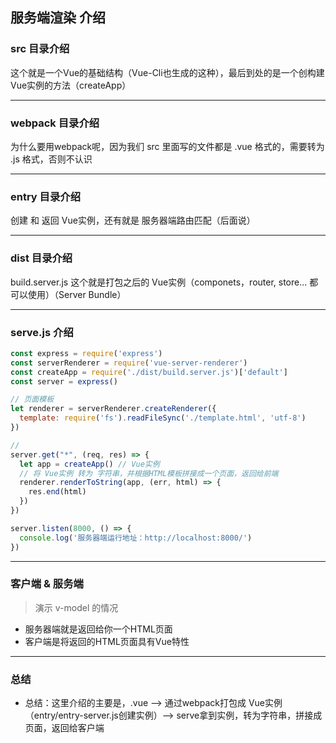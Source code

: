 ## 服务端渲染 介绍

### src 目录介绍

这个就是一个Vue的基础结构（Vue-Cli也生成的这种），最后到处的是一个创构建 Vue实例的方法（createApp）

---

### webpack 目录介绍

为什么要用webpack呢，因为我们 src 里面写的文件都是 .vue 格式的，需要转为 .js 格式，否则不认识

---

### entry 目录介绍

创建 和 返回 Vue实例，还有就是 服务器端路由匹配（后面说）

---

### dist 目录介绍

build.server.js 这个就是打包之后的 Vue实例（componets，router, store... 都可以使用）（Server Bundle）

---

### serve.js 介绍

```js
const express = require('express')
const serverRenderer = require('vue-server-renderer')
const createApp = require('./dist/build.server.js')['default']
const server = express()

// 页面模板
let renderer = serverRenderer.createRenderer({
  template: require('fs').readFileSync('./template.html', 'utf-8')
})

// 
server.get("*", (req, res) => {
  let app = createApp() // Vue实例
  // 将 Vue实例 转为 字符串，并根据HTML模板拼接成一个页面，返回给前端
  renderer.renderToString(app, (err, html) => {
    res.end(html)
  })
})

server.listen(8000, () => {
  console.log('服务器端运行地址：http://localhost:8000/')
})
```

---

### 客户端 & 服务端

> 演示 v-model 的情况

- 服务器端就是返回给你一个HTML页面
- 客户端是将返回的HTML页面具有Vue特性

---

### 总结

- 总结：这里介绍的主要是，.vue --> 通过webpack打包成 Vue实例（entry/entry-server.js创建实例）--> serve拿到实例，转为字符串，拼接成页面，返回给客户端